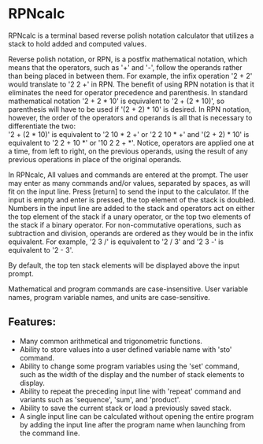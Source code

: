 # RPNcalc

RPNcalc is a terminal based reverse polish notation calculator that utilizes a
stack to hold added and computed values. 

Reverse polish notation, or RPN, is a postfix mathematical notation, which means
that the operators, such as '+' and '-', follow the operands rather than being 
placed in between them. For example, the infix operation '2 + 2' would translate
to '2 2 +' in RPN. The benefit of using RPN notation is that it eliminates the
need for operator precedence and parenthesis. In standard mathematical notation
'2 + 2 * 10' is equivalent to '2 + (2 * 10)', so parenthesis will have to be 
used if '(2 + 2) * 10' is desired. In RPN notation, however, the order of the 
operators and operands is all that is necessary to differentiate the two:   
'2 + (2 * 10)' is equivalent to '2 10 * 2 +' or '2 2 10 * +' and 
'(2 + 2) * 10' is equivalent to '2 2 + 10 *' or '10 2 2 + *'. Notice, operators
are applied one at a time, from left to right, on the previous operands, using
the result of any previous operations in place of the original operands.

In RPNcalc, All values and commands are entered at the prompt. The user may 
enter as many commands and/or values, separated by spaces, as will fit on the 
input line. Press [return] to send the input to the calculator. If the input is
empty and enter is pressed, the top element of the stack is doubled. Numbers in
the input line are added to the stack and operators act on either the top 
element of the stack if a unary operator, or the top two elements of the stack 
if a binary operator. For non-commutative operations, such as subtraction and 
division, operands are ordered as they would be in the infix equivalent. For 
example, '2 3 /' is equivalent to '2 / 3' and '2 3 -' is equivalent to '2 - 3'.

 
By default, the top ten stack elements will be displayed above the input prompt.  

Mathematical and program commands are case-insensitive. User variable names,
program variable names, and units are case-sensitive. 


## Features:
* Many common arithmetical and trigonometric  functions.
* Ability to store values into a user defined variable name with 'sto' command. 
* Ability to change some program variables using the 'set' command, such as the width of the display and the number of stack elements to display.
* Ability to repeat the preceding input line with 'repeat' command and variants such as 'sequence', 'sum', and 'product'. 
* Ability to save the current stack or load a previously saved stack.
* A single input line can be calculated without opening the entire program by adding the input line after the program name when launching from the command line.
